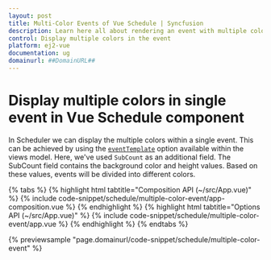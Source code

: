 ```yaml
---
layout: post
title: Multi-Color Events of Vue Schedule | Syncfusion
description: Learn here all about rendering an event with multiple colors in Syncfusion Vue Schedule component of Syncfusion Essential JS 2 and more.
control: Display multiple colors in the event 
platform: ej2-vue
documentation: ug
domainurl: ##DomainURL##
---
```


# Display multiple colors in single event in Vue Schedule component

In Scheduler we can display the multiple colors within a single event. This can be achieved by using the [`eventTemplate`](https://ej2.syncfusion.com/vue/documentation/api/schedule/views/#eventtemplate) option available within the views model. Here, we've used `SubCount` as an additional field. The SubCount field contains the background color and height values. Based on these values, events will be divided into different colors.

{% tabs %}
{% highlight html tabtitle="Composition API (~/src/App.vue)" %}
{% include code-snippet/schedule/multiple-color-event/app-composition.vue %}
{% endhighlight %}
{% highlight html tabtitle="Options API (~/src/App.vue)" %}
{% include code-snippet/schedule/multiple-color-event/app.vue %}
{% endhighlight %}
{% endtabs %}
        
{% previewsample "page.domainurl/code-snippet/schedule/multiple-color-event" %}
